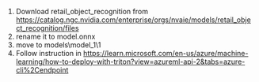 

1. Download retail_object_recognition from https://catalog.ngc.nvidia.com/enterprise/orgs/nvaie/models/retail_object_recognition/files 
2. rename it to model.onnx 
3. move to models\model_1\1
4. Follow instruction in https://learn.microsoft.com/en-us/azure/machine-learning/how-to-deploy-with-triton?view=azureml-api-2&tabs=azure-cli%2Cendpoint 